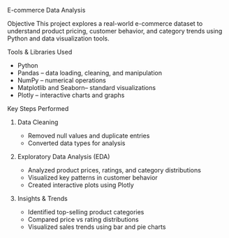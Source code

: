 E-commerce Data Analysis

Objective
This project explores a real-world e-commerce dataset to understand product pricing, customer behavior, and category trends using Python and data visualization tools.

Tools & Libraries Used
- Python
- Pandas – data loading, cleaning, and manipulation  
- NumPy – numerical operations  
- Matplotlib and Seaborn– standard visualizations  
- Plotly – interactive charts and graphs


 Key Steps Performed

1. Data Cleaning
   - Removed null values and duplicate entries
   - Converted data types for analysis

2. Exploratory Data Analysis (EDA)
   - Analyzed product prices, ratings, and category distributions
   - Visualized key patterns in customer behavior
   - Created interactive plots using Plotly

3. Insights & Trends
   - Identified top-selling product categories
   - Compared price vs rating distributions
   - Visualized sales trends using bar and pie charts
